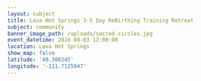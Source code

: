 ```yaml
---
layout: subject
title: Lava Hot Springs 3-5 Day ReBirthing Training Retreat
subject: community
banner_image_path: /uploads/sacred-circles.jpg
event_datetime: 2016-08-03 12:00:00
location: Lava Hot Springs
show_map: false
latitude: '40.300245'
longitude: '-111.7125947'
---
```



